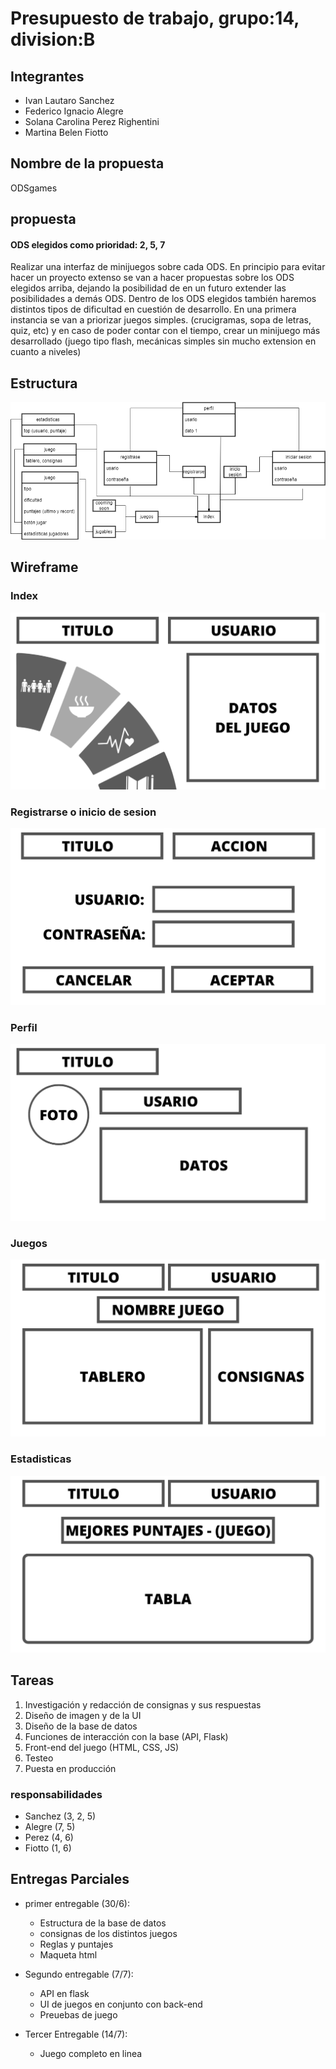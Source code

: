# Presupuesto de trabajo, grupo:14, division:B 

## Integrantes
- Ivan Lautaro Sanchez
- Federico Ignacio Alegre
- Solana Carolina Perez Righentini
- Martina Belen Fiotto

## Nombre de la propuesta
ODSgames

## propuesta
#### ODS elegidos como prioridad: 2, 5, 7
Realizar una interfaz de minijuegos sobre cada ODS. En principio para evitar hacer un proyecto extenso se van a hacer propuestas sobre los ODS elegidos arriba, dejando la posibilidad de en un futuro extender las posibilidades a demás ODS.
Dentro de los ODS elegidos también haremos distintos tipos de dificultad en cuestión de desarrollo. En una primera instancia se van a priorizar juegos simples. (crucigramas, sopa de letras, quiz, etc) y en caso de poder contar con el tiempo, crear un minijuego más desarrollado (juego tipo flash, mecánicas simples sin mucho extension en cuanto a niveles)

## Estructura
![estrucuta](estructura_sitio.png)

## Wireframe
### Index
![](wireframe_1.png)
### Registrarse o inicio de sesion
![](wireframe_2.png)
### Perfil
![](wireframe_3.png)
### Juegos
![](wireframe_4.png)
### Estadisticas
![](wireframe_5.png)

## Tareas
1. Investigación y redacción de consignas y sus respuestas
2. Diseño de imagen y de la UI
3. Diseño de la base de datos 
4. Funciones de interacción con la base (API, Flask) 
5. Front-end del juego (HTML, CSS, JS)
6. Testeo 
7. Puesta en producción

### responsabilidades
- Sanchez (3, 2, 5)
- Alegre (7, 5)
- Perez (4, 6)
- Fiotto (1, 6)

## Entregas Parciales
- primer entregable (30/6):
  - Estructura de la base de datos
  - consignas de los distintos juegos
  - Reglas y puntajes
  - Maqueta html

- Segundo entregable (7/7):
  - API en flask
  - UI de juegos en conjunto con back-end
  - Preuebas de juego

- Tercer Entregable (14/7):
  - Juego completo en linea



